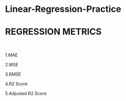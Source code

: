<h1>Linear-Regression-Practice</h1>
<h1>REGRESSION METRICS</h1>
<br>
<p>1.MAE</p>
<p>2.MSE</p>
<p>3.RMSE</p>
<p>4.R2 Score</p>
<p>5.Adjusted R2 Score</p>
